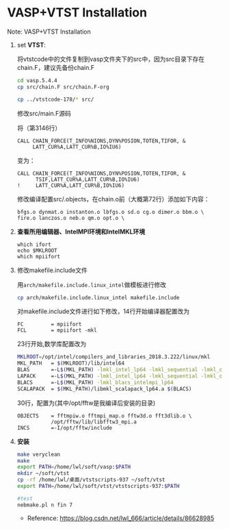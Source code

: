 # VASP+VTST Installation

Note: VASP+VTST Installation

1. set **VTST**:

   将vtstcode中的文件复制到vasp文件夹下的src中，因为src目录下存在chain.F，建议先备份chain.F

   ```bash
   cd vasp.5.4.4 
   cp src/chain.F src/chain.F-org
   ```

   ```bash
   cp ../vtstcode-178/* src/
   ```

   修改src/main.F源码

   将（第3146行）

   ```
   CALL CHAIN_FORCE(T_INFO%NIONS,DYN%POSION,TOTEN,TIFOR, &
        LATT_CUR%A,LATT_CUR%B,IO%IU6)
   ```

   变为：

   ```
   CALL CHAIN_FORCE(T_INFO%NIONS,DYN%POSION,TOTEN,TIFOR, &
         TSIF,LATT_CUR%A,LATT_CUR%B,IO%IU6)
   !     LATT_CUR%A,LATT_CUR%B,IO%IU6)
   ```

   修改编译配置src/.objects，在chain.o前（大概第72行）添加如下内容：

   ```
   bfgs.o dynmat.o instanton.o lbfgs.o sd.o cg.o dimer.o bbm.o \
   fire.o lanczos.o neb.o qm.o opt.o \
   ```

2. **查看所用编辑器、IntelMPI环境和IntelMKL环境**

   ```
   which ifort
   echo $MKLROOT
   which mpiifort
   ```

3. 修改makefile.include文件

   用`arch/makefile.include.linux_intel`做模板进行修改

   ``` bash
   cp arch/makefile.include.linux_intel makefile.include
   ```

   对makefile.include文件进行如下修改，14行开始编译器配置改为

   ```
   FC         = mpiifort
   FCL        = mpiifort -mkl
   ```

   23行开始,数学库配置改为

   ```bash
   MKLROOT=/opt/intel/compilers_and_libraries_2018.3.222/linux/mkl
   MKL_PATH   = $(MKLROOT)/lib/intel64
   BLAS       =-L$(MKL_PATH) -lmkl_intel_lp64 -lmkl_sequential -lmkl_core -lpthread
   LAPACK     =-L$(MKL_PATH) -lmkl_intel_lp64 -lmkl_sequential -lmkl_core -lpthread
   BLACS      =-L$(MKL_PATH) -lmkl_blacs_intelmpi_lp64
   SCALAPACK  = $(MKL_PATH)/libmkl_scalapack_lp64.a $(BLACS)
   ```

   30行，配置为(其中/opt/fftw是我编译后安装的目录)

   ```
   OBJECTS    = fftmpiw.o fftmpi_map.o fftw3d.o fft3dlib.o \
              /opt/fftw/lib/libfftw3_mpi.a
   INCS       =-I/opt/fftw/include
   ```

4. **安装**

   ``` bash
   make veryclean
   make
   export PATH=/home/lwl/soft/vasp:$PATH
   mkdir ~/soft/vtst
   cp -rf /home/lwl/桌面/vtstscripts-937 ~/soft/vtst
   export PATH=/home/lwl/soft/vtst/vtstscripts-937:$PATH
   
   #test
   nebmake.pl n fin 7
   ```

   - Reference: https://blog.csdn.net/lwl_666/article/details/86628985